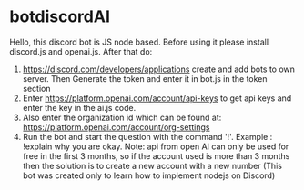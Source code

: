 # botdiscordAI
Hello, this discord bot is JS node based. Before using it please install discord.js and openai.js. After that do:
1. https://discord.com/developers/applications create and add bots to own server. Then Generate the token and enter it in bot.js in the token section
2. Enter https://platform.openai.com/account/api-keys to get api keys and enter the key in the ai.js code.
3. Also enter the organization id which can be found at: https://platform.openai.com/account/org-settings
4. Run the bot and start the question with the command '!'.
Example : !explain why you are okay.
Note: api from open AI can only be used for free in the first 3 months, so if the account used is more than 3 months then the solution is to create a new account with a new number (This bot was created only to learn how to implement nodejs on Discord)
